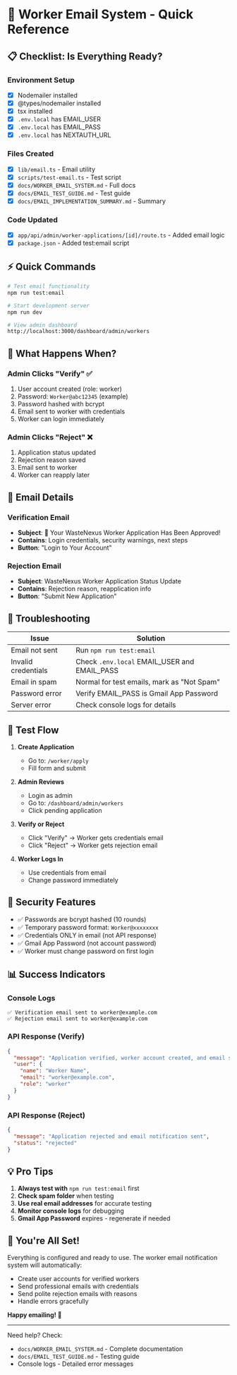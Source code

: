 # 🚀 Worker Email System - Quick Reference

## 📋 Checklist: Is Everything Ready?

### Environment Setup
- [x] Nodemailer installed
- [x] @types/nodemailer installed
- [x] tsx installed
- [x] `.env.local` has EMAIL_USER
- [x] `.env.local` has EMAIL_PASS
- [x] `.env.local` has NEXTAUTH_URL

### Files Created
- [x] `lib/email.ts` - Email utility
- [x] `scripts/test-email.ts` - Test script
- [x] `docs/WORKER_EMAIL_SYSTEM.md` - Full docs
- [x] `docs/EMAIL_TEST_GUIDE.md` - Test guide
- [x] `docs/EMAIL_IMPLEMENTATION_SUMMARY.md` - Summary

### Code Updated
- [x] `app/api/admin/worker-applications/[id]/route.ts` - Added email logic
- [x] `package.json` - Added test:email script

## ⚡ Quick Commands

```bash
# Test email functionality
npm run test:email

# Start development server
npm run dev

# View admin dashboard
http://localhost:3000/dashboard/admin/workers
```

## 🎯 What Happens When?

### Admin Clicks "Verify" ✅
1. User account created (role: worker)
2. Password: `Worker@abc12345` (example)
3. Password hashed with bcrypt
4. Email sent to worker with credentials
5. Worker can login immediately

### Admin Clicks "Reject" ❌
1. Application status updated
2. Rejection reason saved
3. Email sent to worker
4. Worker can reapply later

## 📧 Email Details

### Verification Email
- **Subject**: 🎉 Your WasteNexus Worker Application Has Been Approved!
- **Contains**: Login credentials, security warnings, next steps
- **Button**: "Login to Your Account"

### Rejection Email
- **Subject**: WasteNexus Worker Application Status Update
- **Contains**: Rejection reason, reapplication info
- **Button**: "Submit New Application"

## 🔧 Troubleshooting

| Issue | Solution |
|-------|----------|
| Email not sent | Run `npm run test:email` |
| Invalid credentials | Check `.env.local` EMAIL_USER and EMAIL_PASS |
| Email in spam | Normal for test emails, mark as "Not Spam" |
| Password error | Verify EMAIL_PASS is Gmail App Password |
| Server error | Check console logs for details |

## 📱 Test Flow

1. **Create Application**
   - Go to: `/worker/apply`
   - Fill form and submit

2. **Admin Reviews**
   - Login as admin
   - Go to: `/dashboard/admin/workers`
   - Click pending application

3. **Verify or Reject**
   - Click "Verify" → Worker gets credentials email
   - Click "Reject" → Worker gets rejection email

4. **Worker Logs In**
   - Use credentials from email
   - Change password immediately

## 🔐 Security Features

- ✅ Passwords are bcrypt hashed (10 rounds)
- ✅ Temporary password format: `Worker@xxxxxxxx`
- ✅ Credentials ONLY in email (not API response)
- ✅ Gmail App Password (not account password)
- ✅ Worker must change password on first login

## 📊 Success Indicators

### Console Logs
```
✅ Verification email sent to worker@example.com
✅ Rejection email sent to worker@example.com
```

### API Response (Verify)
```json
{
  "message": "Application verified, worker account created, and email sent successfully",
  "user": {
    "name": "Worker Name",
    "email": "worker@example.com",
    "role": "worker"
  }
}
```

### API Response (Reject)
```json
{
  "message": "Application rejected and email notification sent",
  "status": "rejected"
}
```

## 💡 Pro Tips

1. **Always test with** `npm run test:email` first
2. **Check spam folder** when testing
3. **Use real email addresses** for accurate testing
4. **Monitor console logs** for debugging
5. **Gmail App Password** expires - regenerate if needed

## 🎉 You're All Set!

Everything is configured and ready to use. The worker email notification system will automatically:
- Create user accounts for verified workers
- Send professional emails with credentials
- Send polite rejection emails with reasons
- Handle errors gracefully

**Happy emailing! 📧**

---

Need help? Check:
- `docs/WORKER_EMAIL_SYSTEM.md` - Complete documentation
- `docs/EMAIL_TEST_GUIDE.md` - Testing guide
- Console logs - Detailed error messages
